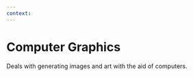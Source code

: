 ```yaml
---
context:
---
```


# Computer Graphics

Deals with generating images and art with the aid of computers.
